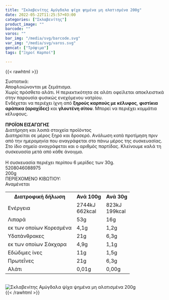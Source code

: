 ```yaml
---
title: "Σκλαβενίτης Αμύγδαλα ψίχα ψημένα μη αλατισμένα 200g"
date: 2022-05-22T11:25:57+03:00
categories: ["Σκλαβενίτης"]
product_image: ""
barcode: ""
varos: ""
bar_img: "/media/svg/barcode.svg"
var_img: "/media/svg/varos.svg"
gencat: ["Τρόφιμα"]
tags: ["Ξηροί Καρποί"]

---
```

{{< rawhtml >}}

<div class="sload453"><div class="product"><div id="sistatika">Συστατικά:</div><div class="alltext">Αποφλοιώνονται με ζεμάτισμα.<br>Χωρίς πρόσθετο αλάτι. Η περιεκτικότητα σε αλάτι οφείλεται αποκλειστικά στην παρουσία φυσικώς ενεχόμενου νατρίου.<br>Ενδέχεται να περιέχει ίχνη από <strong>ξηρούς καρπούς με κέλυφος</strong>, <strong>φιστίκια αράπικα (αραχίδες)</strong> και <strong>γλουτένη σίτου</strong>. Μπορεί να περιέχει κομμάτια κέλυφους.<br><br><strong>ΠΡΟΪΟΝ ΕΙΣΑΓΩΓΗΣ</strong></div><div id="loipa">Διατήρηση και λοιπά στοιχεία προϊόντος</div><div class="alltext">Διατηρείται σε μέρος ξηρό και δροσερό. Aνάλωση κατά προτίμηση πριν από την ημερομηνία που αναγράφεται στο πάνω μέρος της συσκευασίας. Στο ίδιο σημείο αναγράφεται και ο αριθμός παρτίδας. Κλείνουμε καλά τη συσκευασία μετά από κάθε άνοιγμα.<br><br>Η συσκευασία περιέχει περίπου 6 μερίδες των 30g.</div><div id="barcode"><div id="barimage1"></div><span id="bartext">5208046088975</span></div><div id="varos"><div id="varosimage1"></div><span id="varostext">200g</span></div><div id="kivotio">ΠΕΡΙΕΧΟΜΕΝΟ ΚΙΒΩΤΙΟΥ:<br>Αναμένεται</div><div class="tabout"><table id="diatable"><tbody><tr><th>Διατροφική δήλωση</th><th>Ανά 100g</th><th>Ανά 30g</th></tr><tr><td class="texr2">Ενέργεια</td><td class="texr">2744kJ<br>662kcal</td><td class="texr">823kJ<br>199kcal</td></tr><tr><td class="texr2">Λιπαρά</td><td class="texr">53g</td><td class="texr">16g</td></tr><tr><td class="gray">εκ των οποίων Κορεσµένα</td><td class="gray2">4,1g</td><td class="gray2">1,2g</td></tr><tr><td class="texr2">Yδατάνθρακες</td><td class="texr">21g</td><td class="texr">6,3g</td></tr><tr><td class="gray">εκ των οποίων Σάκχαρα</td><td class="gray2">4,9g</td><td class="gray2">1,1g</td></tr><tr><td class="texr2">Eδώδιμες ίνες</td><td class="texr">11g</td><td class="texr">1,5g</td></tr><tr><td class="texr2">Πρωτεΐνες</td><td class="texr">21g</td><td class="texr">6,3g</td></tr><tr><td class="texr2">Αλάτι</td><td class="texr">0,01g</td><td class="texr">0,00g</td></tr></tbody></table></div><br><div class="pimg"><img alt="Σκλαβενίτης Αμύγδαλα ψίχα ψημένα μη αλατισμένα 200g" title="Σκλαβενίτης Αμύγδαλα ψίχα ψημένα μη αλατισμένα 200g" src="/media/images/sklavenitis-amygdala-psixa-pshmena-mh-alatismena-200g.jpg"></div></div></div>
{{< /rawhtml >}}


